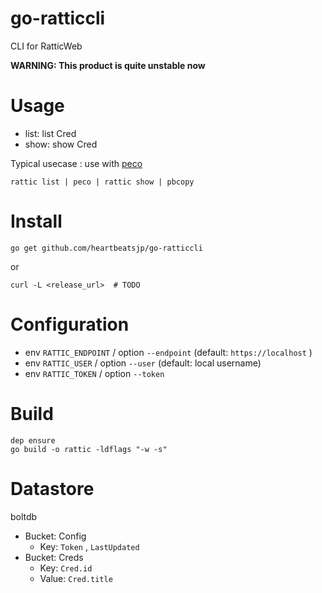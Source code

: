 # go-ratticcli

CLI for RatticWeb

**WARNING: This product is quite unstable now**

# Usage

- list: list Cred
- show: show Cred

Typical usecase : use with [peco](https://github.com/peco/peco)

```
rattic list | peco | rattic show | pbcopy
```

# Install

```
go get github.com/heartbeatsjp/go-ratticcli
```

or

```
curl -L <release_url>  # TODO
```

# Configuration

- env `RATTIC_ENDPOINT` / option `--endpoint` (default: `https://localhost` )
- env `RATTIC_USER` / option `--user` (default: local username)
- env `RATTIC_TOKEN` / option `--token`

# Build

```
dep ensure
go build -o rattic -ldflags "-w -s"
```

# Datastore

boltdb

- Bucket: Config
    - Key: `Token` , `LastUpdated`
- Bucket: Creds
    - Key: `Cred.id`
    - Value: `Cred.title`

